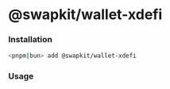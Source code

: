 # @swapkit/wallet-xdefi

### **Installation**

```bash
<pnpm|bun> add @swapkit/wallet-xdefi
```

### Usage
